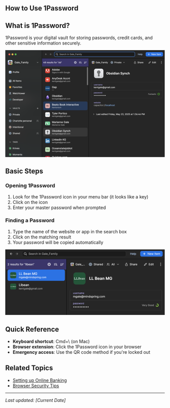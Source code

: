 ## How to Use 1Password

## What is 1Password?

1Password is your digital vault for storing passwords, credit cards, and other sensitive information securely.

![1Password Main Screen](<./assets/screenshots/1password-main.png>)

## Basic Steps

### Opening 1Password

1. Look for the 1Password icon in your menu bar (it looks like a key)
2. Click on the icon
3. Enter your master password when prompted

### Finding a Password

1. Type the name of the website or app in the search box
2. Click on the matching result
3. Your password will be copied automatically

![Search Results](<./assets/screenshots/1password-search.png>)

## Quick Reference

- **Keyboard shortcut**: Cmd+\ (on Mac)
- **Browser extension**: Click the 1Password icon in your browser
- **Emergency access**: Use the QR code method if you're locked out

## Related Topics

- [Setting up Online Banking](banking-setup.md)
- [Browser Security Tips](browser-security.md)

---

*Last updated: [Current Date]*